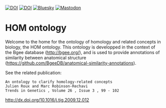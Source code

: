[![DOI](https://zenodo.org/badge/DOI/10.1093/nar/gkae1118.svg)](https://doi.org/10.1093/nar/gkae1118)
[![DOI](https://zenodo.org/badge/DOI/10.1093/nar/gkaa793.svg)](https://doi.org/10.1093/nar/gkaa793)
[![Bluesky](https://img.shields.io/badge/dynamic/json?url=https%3A%2F%2Fpublic.api.bsky.app%2Fxrpc%2Fapp.bsky.actor.getProfile%2F%3Factor%3Dbgee.org&query=%24.followersCount&style=social&logo=bluesky&label=Follow%20%40bgee.org)](https://bsky.app/profile/bgee.org)
[![Mastodon](https://img.shields.io/mastodon/follow/109308703977124988?style=social&label=Follow%20%40bgeedb&domain=https%3A%2F%2Fgenomic.social)](https://genomic.social/%40bgeedb)

# HOM ontology

Welcome to the home for the ontology of homology and related concepts in biology, the HOM ontology. This ontology is developped in the context of the Bgee database (http://bgee.org/), and is used to provide annotations of similarity between anatomical structure (https://github.com/BgeeDB/anatomical-similarity-annotations). 

See the related publication: 

    An ontology to clarify homology-related concepts
    Julien Roux and Marc Robinson-Rechavi
    Trends in Genetics , Volume 26 , Issue 3 , 99 - 102

http://dx.doi.org/10.1016/j.tig.2009.12.012 
